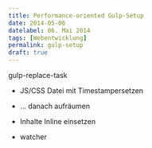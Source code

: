 ```yaml
---
title: Performance-oriented Gulp-Setup
date: 2014-05-06
datelabel: 06. Mai 2014
tags: [Webentwicklung]
permalink: gulp-setup
draft: true
---
```


gulp-replace-task


- JS/CSS Datei mit Timestampersetzen
- ... danach aufräumen
- Inhalte Inline einsetzen

- watcher
